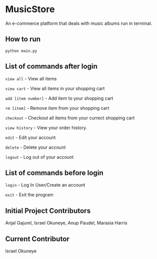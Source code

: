 # MusicStore
An e-commerce platform that deals with music albums run in terminal.

## How to run
```python main.py ```

## List of commands after login

  ```view all```                -        View all items
  
  ```view cart```               -        View all items in your shopping cart
  
```add [item number]```       -        Add item to your shopping cart

```rm [item]```               -        Remove item from your shopping cart

```checkout```                -        Checkout all items from your currect shopping cart

```view history```            -        View your order history.

```edit```                    -        Edit your account

```delete```                  -        Delete your account

```logout```                  -        Log out of your account

## List of commands before login

```login```           -        Log In User/Create an account

```exit```            -        Exit the program

## Initial Project Contributors
Anjal Gajurel, Israel Okuneye, Anup Paudel, Marasia Harris

## Current Contributor
Israel Okuneye
